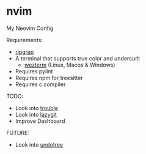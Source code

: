 # nvim
My Neovim Config

Requirements:
- [ripgrep](https://github.com/BurntSushi/ripgrep)
- A terminal that supports true color and undercurl:
    - [wezterm](https://github.com/wez/wezterm) (Linux, Macos & Windows)
- Requires pylint 
- Requires npm for treesitter
- Requires c compiler

TODO:
- Look into [trouble](https://github.com/folke/trouble.nvim)
- Look into [lazygit](https://github.com/jesseduffield/lazygit)
- Improve Dashboard

FUTURE:
- Look into [undotree](https://github.com/mbbill/undotree)

